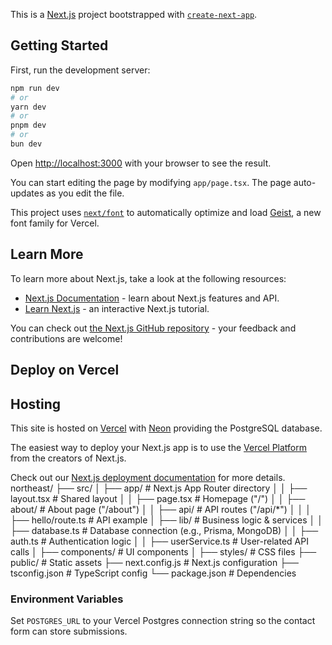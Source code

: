 This is a [Next.js](https://nextjs.org) project bootstrapped with [`create-next-app`](https://nextjs.org/docs/app/api-reference/cli/create-next-app).

## Getting Started

First, run the development server:

```bash
npm run dev
# or
yarn dev
# or
pnpm dev
# or
bun dev
```

Open [http://localhost:3000](http://localhost:3000) with your browser to see the result.

You can start editing the page by modifying `app/page.tsx`. The page auto-updates as you edit the file.

This project uses [`next/font`](https://nextjs.org/docs/app/building-your-application/optimizing/fonts) to automatically optimize and load [Geist](https://vercel.com/font), a new font family for Vercel.

## Learn More

To learn more about Next.js, take a look at the following resources:

- [Next.js Documentation](https://nextjs.org/docs) - learn about Next.js features and API.
- [Learn Next.js](https://nextjs.org/learn) - an interactive Next.js tutorial.

You can check out [the Next.js GitHub repository](https://github.com/vercel/next.js) - your feedback and contributions are welcome!

## Deploy on Vercel

## Hosting

This site is hosted on [Vercel](https://vercel.com) with [Neon](https://neon.tech) providing the PostgreSQL database.

The easiest way to deploy your Next.js app is to use the [Vercel Platform](https://vercel.com/new?utm_medium=default-template&filter=next.js&utm_source=create-next-app&utm_campaign=create-next-app-readme) from the creators of Next.js.


Check out our [Next.js deployment documentation](https://nextjs.org/docs/app/building-your-application/deploying) for more details.
northeast/
├── src/
│   ├── app/                 # Next.js App Router directory
│   │   ├── layout.tsx       # Shared layout
│   │   ├── page.tsx         # Homepage ("/")
│   │   ├── about/           # About page ("/about")
│   │   ├── api/             # API routes ("/api/*")
│   │   │   ├── hello/route.ts  # API example
│   ├── lib/                 # Business logic & services
│   │   ├── database.ts      # Database connection (e.g., Prisma, MongoDB)
│   │   ├── auth.ts          # Authentication logic
│   │   ├── userService.ts   # User-related API calls
│   ├── components/          # UI components
│   ├── styles/              # CSS files
├── public/                  # Static assets
├── next.config.js           # Next.js configuration
├── tsconfig.json            # TypeScript config
└── package.json             # Dependencies
### Environment Variables

Set `POSTGRES_URL` to your Vercel Postgres connection string so the contact form can store submissions.
